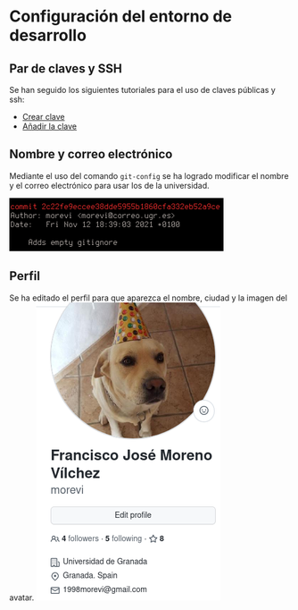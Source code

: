 # Configuración del entorno de desarrollo

## Par de claves y SSH
Se han seguido los siguientes tutoriales para el uso de claves públicas y ssh:
- [Crear clave](https://docs.github.com/en/authentication/connecting-to-github-with-ssh/generating-a-new-ssh-key-and-adding-it-to-the-ssh-agent)
- [Añadir la clave](https://docs.github.com/en/authentication/connecting-to-github-with-ssh/adding-a-new-ssh-key-to-your-github-account)

## Nombre y correo electrónico
Mediante el uso del comando `git-config` se ha logrado modificar el nombre y el correo electrónico para usar los de la universidad.

![git-config](git-config.png)

## Perfil
Se ha editado el perfil para que aparezca el nombre, ciudad y la imagen del avatar.
![perfil.png](perfil.png)
